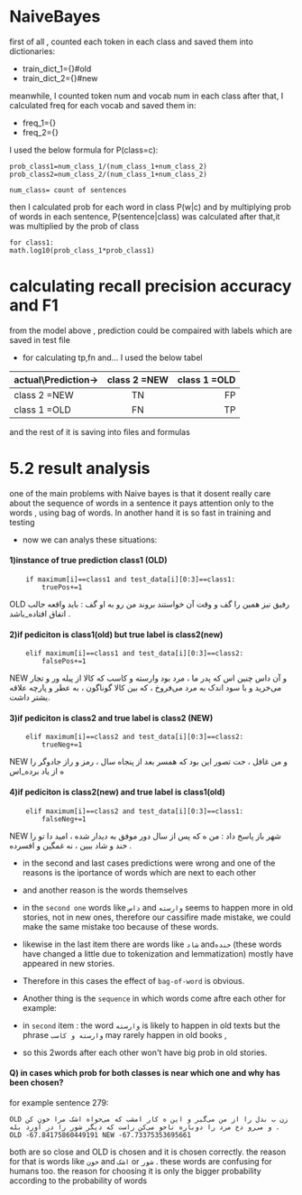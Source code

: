 # NaiveBayes

first of all , counted each token in each class and saved them into dictionaries:

- train_dict_1={}#old
- train_dict_2={}#new

meanwhile, I counted token num and vocab num in each class
after that, I calculated freq for each vocab and saved them in:
- freq_1={}
- freq_2={}

I used the below formula for P(class=c):
```
prob_class1=num_class_1/(num_class_1+num_class_2)
prob_class2=num_class_2/(num_class_1+num_class_2)

num_class= count of sentences
```
then I calculated prob for each word in class P(w|c)
and by multiplying prob of words in each sentence, P(sentence|class) was calculated
after that,it was multiplied by the prob of class
```
for class1:
math.log10(prob_class_1*prob_class1) 
```
# calculating recall precision accuracy and F1
 from the model above , prediction could be compaired with labels which are saved in test file
- for calculating tp,fn and... I used the below tabel

|  actual\Prediction-> | class 2 =NEW   | class 1 =OLD  |
| :---         |     :---:      |          ---: |
| class 2 =NEW | TN             | FP            |
| class 1 =OLD | FN             | TP            |

and the rest of it is saving into files and formulas


# 5.2 result analysis
one of the main problems with Naive bayes is that it dosent really care about the sequence of words in a sentence
it pays attention only to the words , using bag of words. In another hand it is so fast in training and testing

* now we can analys these situations:
#### 1)instance of true prediction class1 (OLD)

```
    if maximum[i]==class1 and test_data[i][0:3]==class1:
        truePos+=1
```
OLD رفیق نیز همین را گف و وقت آن خواستند بروند من رو به او گف : باید واقعه جالب اتفاق افتاده_باشد .

#### 2)if pediciton is class1(old) but true label is class2(new)
```
    elif maximum[i]==class1 and test_data[i][0:3]==class2:
        falsePos+=1
```
NEW و آن داس چنین اس که پدر ما ، مرد بود وارسته و کاسب که کالا از پیله ور و تجار می‌خرید و با سود اندک به مرد می‌فروخ ، که بین کالا گوناگون ، به عطر و پارچه علاقه یشتر داشت.

#### 3)if pediciton is class2 and true label is class2 (NEW)

```
    elif maximum[i]==class2 and test_data[i][0:3]==class2:
        trueNeg+=1

```
NEW و من غافل ، حت تصور این بود که همسر بعد از پنجاه سال ، رمز و راز جادو‌گر را ه از یاد برده_اس 

#### 4)if pediciton is class2(new) and true label is class1(old) 

```
    elif maximum[i]==class2 and test_data[i][0:3]==class1:    
        falseNeg+=1
```

NEW شهر باز پاسخ داد : من ه که پس از سال دور موفق به دیدار شده ، امید دا تو را خند و شاد ببین ، نه غمگین و افسرده .

- in the second and last cases predictions were wrong and one of the reasons is the iportance of words which are next to each other
- and another reason is the words themselves
- in the `second one` words like `داس` and `وارسته` seems to happen more in old stories, not in new ones, therefore our cassifire made mistake, we could make the same mistake too because of these words.
-  likewise in the last item there are words like `شاد` and`خنده` (these words have changed a little due to tokenization and lemmatization) mostly have appeared in new stories.
 
- Therefore in this cases the effect of `bag-of-word` is obvious.

- Another thing is the `sequence` in which words come aftre each other for example:
- in `second` item : the word `وارسته` is likely to happen in old texts but the phrase `وارسته و کاسب` may rarely happen in old books ,
- so this 2words after each other won't have big prob in old stories.
#### Q) in cases which prob for both classes is near which one and why has been chosen?
for example sentence 279:
```
OLD زن ب بدل را از من می‌گیر و این ه کار امشب که می‌خواه اشک مرا خون کن و می‌رو دخ مرد را دوباره ناخو می‌کن راست که دیگر شور را در آورد بله .
OLD -67.84175860449191 NEW -67.73375353695661

```
both are so close and OLD is chosen and it is chosen correctly. the reason for that is words like `خون` and `اشک` or `شور‍‍` . 
these words are confusing for humans too.
the reason for choosing it is only the bigger probability according to the probability of words 



